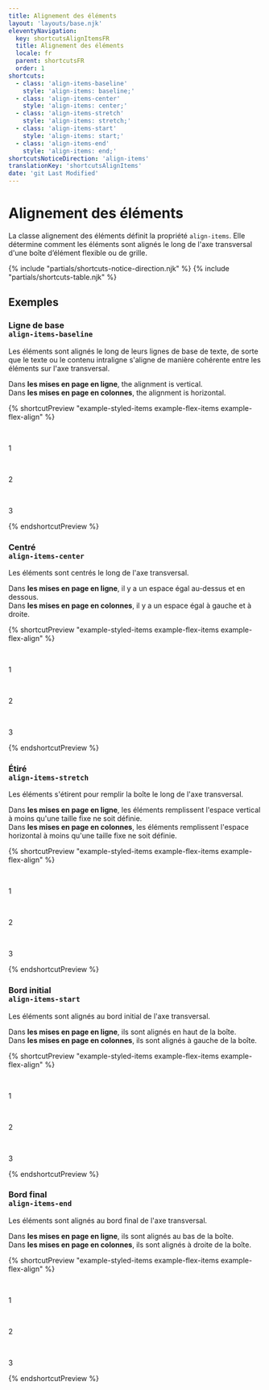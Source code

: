 ```yaml
---
title: Alignement des éléments
layout: 'layouts/base.njk'
eleventyNavigation:
  key: shortcutsAlignItemsFR
  title: Alignement des éléments
  locale: fr
  parent: shortcutsFR
  order: 1
shortcuts:
  - class: 'align-items-baseline'
    style: 'align-items: baseline;'
  - class: 'align-items-center'
    style: 'align-items: center;'
  - class: 'align-items-stretch'
    style: 'align-items: stretch;'
  - class: 'align-items-start'
    style: 'align-items: start;'
  - class: 'align-items-end'
    style: 'align-items: end;'
shortcutsNoticeDirection: 'align-items'
translationKey: 'shortcutsAlignItems'
date: 'git Last Modified'
---
```


# Alignement des éléments

La classe alignement des éléments définit la propriété `align-items`. Elle détermine comment les éléments sont alignés le long de l'axe transversal d'une boîte d’élément flexible ou de grille.

{% include "partials/shortcuts-notice-direction.njk" %}
{% include "partials/shortcuts-table.njk" %}

## Exemples

### Ligne de base<br/>`align-items-baseline`

Les éléments sont alignés le long de leurs lignes de base de texte, de sorte que le texte ou le contenu intraligne s'aligne de manière cohérente entre les éléments sur l'axe transversal.

Dans **les mises en page en ligne**, the alignment is vertical.<br/>
Dans **les mises en page en colonnes**, the alignment is horizontal.

{% shortcutPreview "example-styled-items example-flex-items example-flex-align" %}

<div class="d-flex align-items-baseline">
  <p>1</p>
  <p class="pb-800">2</p>
  <p class="pt-900">3</p>
</div>
{% endshortcutPreview %}

### Centré<br/>`align-items-center`

Les éléments sont centrés le long de l'axe transversal.

Dans **les mises en page en ligne**, il y a un espace égal au-dessus et en dessous.<br/>
Dans **les mises en page en colonnes**, il y a un espace égal à gauche et à droite.

{% shortcutPreview "example-styled-items example-flex-items example-flex-align" %}

<div class="d-flex align-items-center">
  <p>1</p>
  <p>2</p>
  <p>3</p>
</div>
{% endshortcutPreview %}

### Étiré <br/>`align-items-stretch`

Les éléments s'étirent pour remplir la boîte le long de l'axe transversal.

Dans **les mises en page en ligne**, les éléments remplissent l'espace vertical à moins qu'une taille fixe ne soit définie.<br/>
Dans **les mises en page en colonnes**, les éléments remplissent l'espace horizontal à moins qu'une taille fixe ne soit définie.

{% shortcutPreview "example-styled-items example-flex-items example-flex-align" %}

<div class="d-flex align-items-stretch">
  <p>1</p>
  <p>2</p>
  <p>3</p>
</div>
{% endshortcutPreview %}

### Bord initial<br/>`align-items-start`

Les éléments sont alignés au bord initial de l'axe transversal.

Dans **les mises en page en ligne**, ils sont alignés en haut de la boîte.<br/>
Dans **les mises en page en colonnes**, ils sont alignés à gauche de la boîte.

{% shortcutPreview "example-styled-items example-flex-items example-flex-align" %}

<div class="d-flex align-items-start">
  <p>1</p>
  <p>2</p>
  <p>3</p>
</div>
{% endshortcutPreview %}

### Bord final<br/>`align-items-end`

Les éléments sont alignés au bord final de l'axe transversal.

Dans **les mises en page en ligne**, ils sont alignés au bas de la boîte.<br/>
Dans **les mises en page en colonnes**, ils sont alignés à droite de la boîte.

{% shortcutPreview "example-styled-items example-flex-items example-flex-align" %}

<div class="d-flex align-items-end">
  <p>1</p>
  <p>2</p>
  <p>3</p>
</div>
{% endshortcutPreview %}
